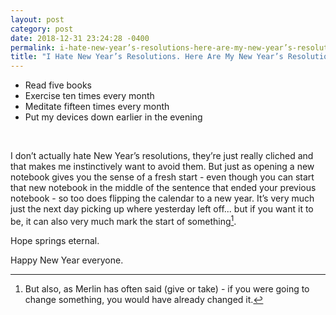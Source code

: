 ```yaml
---
layout: post
category: post
date: 2018-12-31 23:24:28 -0400
permalink: i-hate-new-year’s-resolutions-here-are-my-new-year’s-resolutions
title: "I Hate New Year’s Resolutions. Here Are My New Year’s Resolutions"
---
```



+ Read five books
+ Exercise ten times every month
+ Meditate fifteen times every month
+ Put my devices down earlier in the evening

<br />

I don’t actually hate New Year’s resolutions, they’re just really cliched and that makes me instinctively want to avoid them. But just as opening a new notebook gives you the sense of a fresh start - even though you can start that new notebook in the middle of the sentence that ended your previous notebook - so too does flipping the calendar to a new year. It’s very much just the next day picking up where yesterday left off... but if you want it to be, it can also very much mark the start of something[^1-nye].

Hope springs eternal.

Happy New Year everyone. 

[^1-nye]: But also, as Merlin has often said (give or take) - if you were going to change something, you would have already changed it. 
